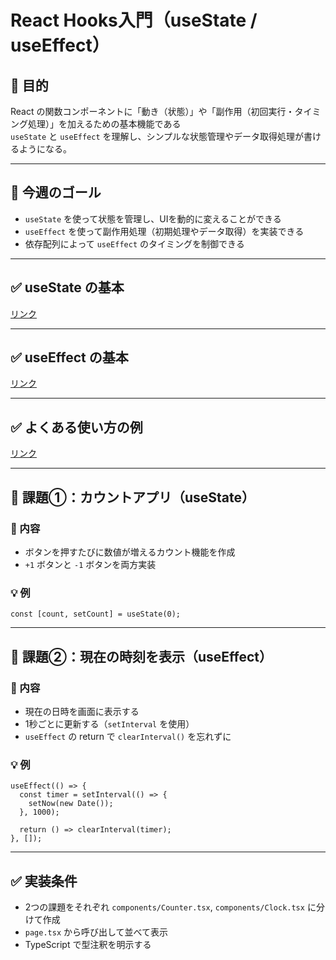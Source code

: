 # React Hooks入門（useState / useEffect）

## 🎯 目的

React の関数コンポーネントに「動き（状態）」や「副作用（初回実行・タイミング処理）」を加えるための基本機能である  
`useState` と `useEffect` を理解し、シンプルな状態管理やデータ取得処理が書けるようになる。

---

## 🎯 今週のゴール

- `useState` を使って状態を管理し、UIを動的に変えることができる
- `useEffect` を使って副作用処理（初期処理やデータ取得）を実装できる
- 依存配列によって `useEffect` のタイミングを制御できる

---

## ✅ useState の基本

[リンク](useState%20の仕組みと使い方.md)  

---

## ✅ useEffect の基本

[リンク](useEffect%20の仕組みと使い方.md) 

---

## ✅ よくある使い方の例

[リンク](useState%20+%20useEffect%20のよくある使い方と応用例.md)  

---

## 🔹 課題①：カウントアプリ（useState）

### 🔧 内容

- ボタンを押すたびに数値が増えるカウント機能を作成
- `+1` ボタンと `-1` ボタンを両方実装

### 💡 例

```tsx
const [count, setCount] = useState(0);
```

---

## 🔹 課題②：現在の時刻を表示（useEffect）

### 🔧 内容

- 現在の日時を画面に表示する
- 1秒ごとに更新する（`setInterval` を使用）
- `useEffect` の return で `clearInterval()` を忘れずに

### 💡 例

```tsx
useEffect(() => {
  const timer = setInterval(() => {
    setNow(new Date());
  }, 1000);

  return () => clearInterval(timer);
}, []);
```

---

## ✅ 実装条件

- 2つの課題をそれぞれ `components/Counter.tsx`, `components/Clock.tsx` に分けて作成
- `page.tsx` から呼び出して並べて表示
- TypeScript で型注釈を明示する
